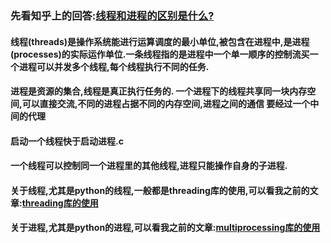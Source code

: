 ### 先看知乎上的回答:[线程和进程的区别是什么?](https://www.zhihu.com/question/25532384)

#### 线程\(threads\)是操作系统能进行运算调度的最小单位,被包含在进程中,是进程\(processes\)的实际运作单位.一条线程指的是进程中一个单一顺序的控制流买一个进程可以并发多个线程,每个线程执行不同的任务.

#### 进程是资源的集合,线程是真正执行任务的. 一个进程下的线程共享同一块内存空间,可以直接交流,不同的进程占据不同的内存空间,进程之间的通信 要经过一个中间的代理

#### 启动一个线程快于启动进程.c

#### 一个线程可以控制同一个进程里的其他线程,进程只能操作自身的子进程.

#### 关于线程,尤其是python的线程,一般都是threading库的使用,可以看我之前的文章:[threading库的使用](https://qq976739120.gitbooks.io/book/content/threadingku-de-shi-yong.html)

#### 关于进程,尤其是python的进程,可以看我之前的文章:[multiprocessing库的使用](https://qq976739120.gitbooks.io/book/content/multiprocessing-ku-de-shi-yong.html)


